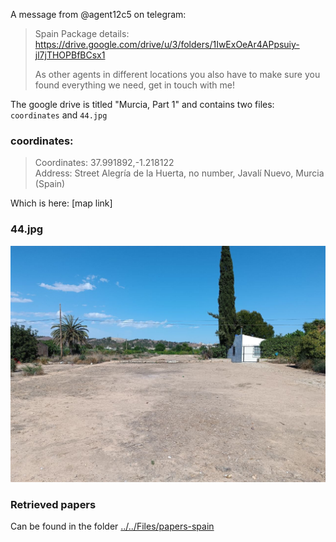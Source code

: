 A message from @agent12c5 on telegram:
> Spain Package details:<br>
> https://drive.google.com/drive/u/3/folders/1IwExOeAr4APpsuiy-jl7jTHOPBfBCsx1
> 
> As other agents in different locations you also have to make sure you found everything we need, get in touch with me!

The google drive is titled "Murcia, Part 1" and contains two files: `coordinates` and `44.jpg`

### coordinates:
> Coordinates: 37.991892,-1.218122<br>
> Address: Street Alegría de la Huerta, no number, Javalí Nuevo, Murcia (Spain)

Which is here: [map link]

### 44.jpg
![photo of a parking lot](../../Files/44.jpg)

### Retrieved papers
Can be found in the folder [../../Files/papers-spain](../../Files/papers-spain/)